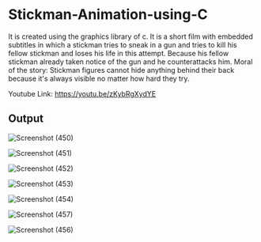 

# Stickman-Animation-using-C

It is created using the graphics library of c.
It is a short film with embedded subtitles in which a stickman tries to sneak in a gun and tries to kill his fellow stickman and loses his life in this attempt.
Because his fellow stickman already taken notice of the gun and he counterattacks him.
Moral of the story: Stickman figures cannot hide anything behind their back because it's always visible no matter how hard they try.

Youtube Link: https://youtu.be/zKybRgXydYE

## Output

![Screenshot (450)](https://user-images.githubusercontent.com/60145175/110323258-6243c880-803a-11eb-841e-24c2c84e8e8c.png)

![Screenshot (451)](https://user-images.githubusercontent.com/60145175/110323384-8bfcef80-803a-11eb-85dd-254847d2bd64.png)

![Screenshot (452)](https://user-images.githubusercontent.com/60145175/110323421-9ae3a200-803a-11eb-83e2-dcb746a9a77e.png)

![Screenshot (453)](https://user-images.githubusercontent.com/60145175/110323433-9e772900-803a-11eb-9de3-b9daee495c08.png)

![Screenshot (454)](https://user-images.githubusercontent.com/60145175/110323444-a0d98300-803a-11eb-80d3-7d4929a3a00e.png)

![Screenshot (457)](https://user-images.githubusercontent.com/60145175/110324132-953a8c00-803b-11eb-9bfe-3d2f01ccb4ca.png)

![Screenshot (456)](https://user-images.githubusercontent.com/60145175/110323469-a8009100-803a-11eb-8b15-64b6624ffe27.png)

